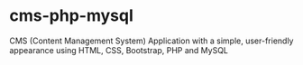 # cms-php-mysql
CMS (Content Management System) Application with a simple, user-friendly appearance using HTML, CSS, Bootstrap, PHP and MySQL
